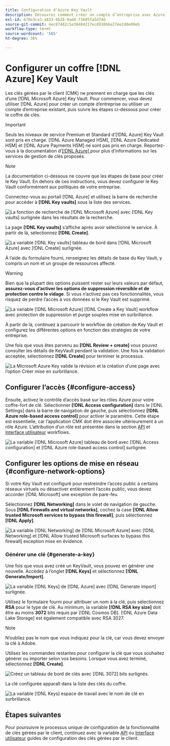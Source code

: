 ```yaml
---
title: Configuration d’Azure Key Vault
description: Découvrez comment créer un compte d’entreprise avec Azure ou utiliser un compte d’entreprise existant et créer le Key Vault.
exl-id: 670e3ca3-a833-4b28-9ad4-73685fa5d74d
source-git-commit: 4ec87482c5a38404217ecd910b6a27ee2d0e00eb
workflow-type: tm+mt
source-wordcount: '565'
ht-degree: 36%

---
```


# Configurer un coffre [!DNL Azure] Key Vault

Les clés gérées par le client (CMK) ne prennent en charge que les clés d’une [!DNL Microsoft Azure] Key Vault. Pour commencer, vous devez utiliser [!DNL Azure] pour créer un compte d’entreprise ou utiliser un compte d’entreprise existant, puis suivre les étapes ci-dessous pour créer le coffre de clés.

>[!IMPORTANT]
>
>Seuls les niveaux de service Premium et Standard d’[!DNL Azure] Key Vault sont pris en charge. [!DNL Azure Managed HSM], [!DNL Azure Dedicated HSM] et [!DNL Azure Payments HSM] ne sont pas pris en charge. Reportez-vous à la documentation d’[[!DNL Azure] ](https://learn.microsoft.com/fr-fr/azure/security/fundamentals/key-management#azure-key-management-services) pour plus d’informations sur les services de gestion de clés proposés.

>[!NOTE]
>
>La documentation ci-dessous ne couvre que les étapes de base pour créer le Key Vault. En dehors de ces instructions, vous devez configurer le Key Vault conformément aux politiques de votre entreprise.

Connectez-vous au portail [!DNL Azure] et utilisez la barre de recherche pour accéder à **[!DNL Key vaults]** sous la liste des services.

![La fonction de recherche de [!DNL Microsoft Azure] avec [!DNL Key vaults] surlignée dans les résultats de la recherche.](../../images/governance-privacy-security/customer-managed-keys/access-key-vaults.png)

La page **[!DNL Key vaults]** s’affiche après avoir sélectionné le service. À partir de là, sélectionnez **[!DNL Create]**.

![La variable [!DNL Key vaults] tableau de bord dans [!DNL Microsoft Azure] avec [!DNL Create] surlignée.](../../images/governance-privacy-security/customer-managed-keys/create-key-vault.png)

À l’aide du formulaire fourni, renseignez les détails de base du Key Vault, y compris un nom et un groupe de ressources affecté.

>[!WARNING]
>
>Bien que la plupart des options puissent rester sur leurs valeurs par défaut, **assurez-vous d’activer les options de suppression réversible et de protection contre le vidage**. Si vous n’activez pas ces fonctionnalités, vous risquez de perdre l’accès à vos données si le Key Vault est supprimé.
>
>![La variable [!DNL Microsoft Azure] [!DNL Create a Key Vault] workflow avec protection de suppression et purge souples mise en surbrillance.](../../images/governance-privacy-security/customer-managed-keys/basic-config.png)

À partir de là, continuez à parcourir le workflow de création de Key Vault et configurez les différentes options en fonction des stratégies de votre entreprise.

Une fois que vous êtes parvenu au **[!DNL Review + create]** vous pouvez consulter les détails de KeyVault pendant la validation. Une fois la validation acceptée, sélectionnez **[!DNL Create]** pour terminer le processus.

![La Microsoft Azure Key valide la révision et la création d’une page avec l’option Créer mise en surbrillance.](../../images/governance-privacy-security/customer-managed-keys/finish-creation.png)

## Configurer l’accès {#configure-access}

Ensuite, activez le contrôle d’accès basé sur les rôles Azure pour votre coffre-fort de clé. Sélectionner **[!DNL Access configuration]** dans le [!DNL Settings] dans la barre de navigation de gauche, puis sélectionnez **[!DNL Azure role-based access control]** pour activer le paramètre. Cette étape est essentielle, car l’application CMK doit être associée ultérieurement à un rôle Azure. L’attribution d’un rôle est présentée dans la section [API](./api-set-up.md#assign-to-role) et [Interface utilisateur](./ui-set-up.md#assign-to-role) workflows.

![La variable [!DNL Microsoft Azure] tableau de bord avec [!DNL Access configuration] et [!DNL Azure role-based access control] surlignée.](../../images/governance-privacy-security/customer-managed-keys/access-configuration.png)

## Configurer les options de mise en réseau {#configure-network-options}

Si votre Key Vault est configuré pour restreindre l’accès public à certains réseaux virtuels ou désactiver entièrement l’accès public, vous devez accorder [!DNL Microsoft] une exception de pare-feu.

Sélectionnez **[!DNL Networking]** dans le volet de navigation de gauche. Sous **[!DNL Firewalls and virtual networks]**, cochez la case **[!DNL Allow trusted Microsoft services to bypass this firewall]**, puis sélectionnez **[!DNL Apply]**.

![La variable [!DNL Networking] de [!DNL Microsoft Azure] avec [!DNL Networking] et [!DNL Allow trusted Microsoft surfaces to bypass this firewall] exception mise en évidence.](../../images/governance-privacy-security/customer-managed-keys/networking.png)

### Générer une clé {#generate-a-key}

Une fois que vous avez créé un KeyVault, vous pouvez en générer une nouvelle. Accédez à l’onglet **[!DNL Keys]** et sélectionnez **[!DNL Generate/Import]**.

![La variable [!DNL Keys] de [!DNL Azure] avec [!DNL Generate import] surlignée.](../../images/governance-privacy-security/customer-managed-keys/view-keys.png)

Utilisez le formulaire fourni pour attribuer un nom à la clé, puis sélectionnez **RSA** pour le type de clé. Au minimum, la variable **[!DNL RSA key size]** doit être au moins **3072** bits requis par [!DNL Cosmos DB]. [!DNL Azure Data Lake Storage] est également compatible avec RSA 3027.

>[!NOTE]
>
>N’oubliez pas le nom que vous indiquez pour la clé, car vous devez envoyer la clé à Adobe.

Utilisez les commandes restantes pour configurer la clé que vous souhaitez générer ou importer selon vos besoins. Lorsque vous avez terminé, sélectionnez **[!DNL Create]**.

![Créez un tableau de bord de clés avec [!DNL 3072] bits surlignés.](../../images/governance-privacy-security/customer-managed-keys/configure-key.png)

La clé configurée apparaît dans la liste des clés du coffre.

![La variable [!DNL Keys] espace de travail avec le nom de clé en surbrillance.](../../images/governance-privacy-security/customer-managed-keys/key-added.png)

## Étapes suivantes

Pour poursuivre le processus unique de configuration de la fonctionnalité de clés gérées par le client, continuez avec la variable [API](./api-set-up.md) ou [Interface utilisateur](./ui-set-up.md) guides de configuration des clés gérées par le client.
